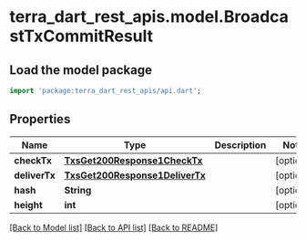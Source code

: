 # terra_dart_rest_apis.model.BroadcastTxCommitResult

## Load the model package
```dart
import 'package:terra_dart_rest_apis/api.dart';
```

## Properties
Name | Type | Description | Notes
------------ | ------------- | ------------- | -------------
**checkTx** | [**TxsGet200Response1CheckTx**](TxsGet200Response1CheckTx.md) |  | [optional] 
**deliverTx** | [**TxsGet200Response1DeliverTx**](TxsGet200Response1DeliverTx.md) |  | [optional] 
**hash** | **String** |  | [optional] 
**height** | **int** |  | [optional] 

[[Back to Model list]](../README.md#documentation-for-models) [[Back to API list]](../README.md#documentation-for-api-endpoints) [[Back to README]](../README.md)


